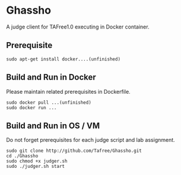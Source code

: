 # Ghassho
A judge client for TAFree1.0 executing in Docker container.

## Prerequisite
```
sudo apt-get install docker....(unfinished)
```

## Build and Run in Docker  
Please maintain related prerequisites in Dockerfile.
```
sudo docker pull ...(unfinished)  
sudo docker run ...
```

## Build and Run in OS / VM  
Do not forget prerequisites for each judge script and lab assignment. 
```
sudo git clone http://github.com/Tafree/Ghassho.git
cd ./Ghassho
sudo chmod +x judger.sh
sudo ./judger.sh start
```

